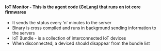 #### IoT Monitor - This is the agent code (GoLang) that runs on iot core firmwares
- It sends the status every 'n' minutes to the server
- Binary is cross compiled and runs in background sending information to the servers
- IoT Bundle - is a collection of interconnected IoT devices
- When disconnected, a deviced should disappear from the bundle list
